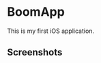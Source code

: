# BoomApp

This is my first iOS application.

## Screenshots

[logo]: https://raw.githubusercontent.com/nicktunac/BoomApp/master/Screenshots/Screen%20Shot%202017-03-15%20at%202.02.26%20AM.png "First App"
